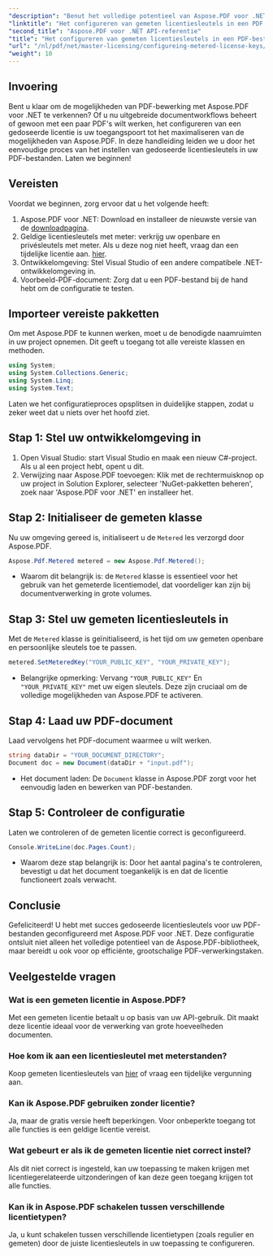 ```yaml
---
"description": "Benut het volledige potentieel van Aspose.PDF voor .NET met onze stapsgewijze handleiding voor het configureren van gedoseerde licenties. Of u nu uitgebreide PDF-workflows verwerkt of kleine aanpassingen doorvoert."
"linktitle": "Het configureren van gemeten licentiesleutels in een PDF-bestand"
"second_title": "Aspose.PDF voor .NET API-referentie"
"title": "Het configureren van gemeten licentiesleutels in een PDF-bestand"
"url": "/nl/pdf/net/master-licensing/configureing-metered-license-keys/"
"weight": 10
---
```


## Invoering

Bent u klaar om de mogelijkheden van PDF-bewerking met Aspose.PDF voor .NET te verkennen? Of u nu uitgebreide documentworkflows beheert of gewoon met een paar PDF's wilt werken, het configureren van een gedoseerde licentie is uw toegangspoort tot het maximaliseren van de mogelijkheden van Aspose.PDF. In deze handleiding leiden we u door het eenvoudige proces van het instellen van gedoseerde licentiesleutels in uw PDF-bestanden. Laten we beginnen!

## Vereisten

Voordat we beginnen, zorg ervoor dat u het volgende heeft:

1. Aspose.PDF voor .NET: Download en installeer de nieuwste versie van de [downloadpagina](https://releases.aspose.com/pdf/net/).
2. Geldige licentiesleutels met meter: verkrijg uw openbare en privésleutels met meter. Als u deze nog niet heeft, vraag dan een tijdelijke licentie aan. [hier](https://purchase.aspose.com/temporary-license/).
3. Ontwikkelomgeving: Stel Visual Studio of een andere compatibele .NET-ontwikkelomgeving in.
4. Voorbeeld-PDF-document: Zorg dat u een PDF-bestand bij de hand hebt om de configuratie te testen.

## Importeer vereiste pakketten

Om met Aspose.PDF te kunnen werken, moet u de benodigde naamruimten in uw project opnemen. Dit geeft u toegang tot alle vereiste klassen en methoden.

```csharp
using System;
using System.Collections.Generic;
using System.Linq;
using System.Text;
```

Laten we het configuratieproces opsplitsen in duidelijke stappen, zodat u zeker weet dat u niets over het hoofd ziet.

## Stap 1: Stel uw ontwikkelomgeving in

1. Open Visual Studio: start Visual Studio en maak een nieuw C#-project. Als u al een project hebt, opent u dit.
2. Verwijzing naar Aspose.PDF toevoegen: Klik met de rechtermuisknop op uw project in Solution Explorer, selecteer 'NuGet-pakketten beheren', zoek naar 'Aspose.PDF voor .NET' en installeer het.

## Stap 2: Initialiseer de gemeten klasse

Nu uw omgeving gereed is, initialiseert u de `Metered` les verzorgd door Aspose.PDF.

```csharp
Aspose.Pdf.Metered metered = new Aspose.Pdf.Metered();
```

- Waarom dit belangrijk is: de `Metered` klasse is essentieel voor het gebruik van het gemeterde licentiemodel, dat voordeliger kan zijn bij documentverwerking in grote volumes.

## Stap 3: Stel uw gemeten licentiesleutels in

Met de `Metered` klasse is geïnitialiseerd, is het tijd om uw gemeten openbare en persoonlijke sleutels toe te passen.

```csharp
metered.SetMeteredKey("YOUR_PUBLIC_KEY", "YOUR_PRIVATE_KEY");
```

- Belangrijke opmerking: Vervang `"YOUR_PUBLIC_KEY"` En `"YOUR_PRIVATE_KEY"` met uw eigen sleutels. Deze zijn cruciaal om de volledige mogelijkheden van Aspose.PDF te activeren.

## Stap 4: Laad uw PDF-document

Laad vervolgens het PDF-document waarmee u wilt werken.

```csharp
string dataDir = "YOUR_DOCUMENT_DIRECTORY";
Document doc = new Document(dataDir + "input.pdf");
```

- Het document laden: De `Document` klasse in Aspose.PDF zorgt voor het eenvoudig laden en bewerken van PDF-bestanden.

## Stap 5: Controleer de configuratie

Laten we controleren of de gemeten licentie correct is geconfigureerd.

```csharp
Console.WriteLine(doc.Pages.Count);
```

- Waarom deze stap belangrijk is: Door het aantal pagina's te controleren, bevestigt u dat het document toegankelijk is en dat de licentie functioneert zoals verwacht.

## Conclusie

Gefeliciteerd! U hebt met succes gedoseerde licentiesleutels voor uw PDF-bestanden geconfigureerd met Aspose.PDF voor .NET. Deze configuratie ontsluit niet alleen het volledige potentieel van de Aspose.PDF-bibliotheek, maar bereidt u ook voor op efficiënte, grootschalige PDF-verwerkingstaken.

## Veelgestelde vragen

### Wat is een gemeten licentie in Aspose.PDF?  
Met een gemeten licentie betaalt u op basis van uw API-gebruik. Dit maakt deze licentie ideaal voor de verwerking van grote hoeveelheden documenten.

### Hoe kom ik aan een licentiesleutel met meterstanden?  
Koop gemeten licentiesleutels van [hier](https://purchase.aspose.com/buy) of vraag een tijdelijke vergunning aan.

### Kan ik Aspose.PDF gebruiken zonder licentie?  
Ja, maar de gratis versie heeft beperkingen. Voor onbeperkte toegang tot alle functies is een geldige licentie vereist.

### Wat gebeurt er als ik de gemeten licentie niet correct instel?  
Als dit niet correct is ingesteld, kan uw toepassing te maken krijgen met licentiegerelateerde uitzonderingen of kan deze geen toegang krijgen tot alle functies.

### Kan ik in Aspose.PDF schakelen tussen verschillende licentietypen?  
Ja, u kunt schakelen tussen verschillende licentietypen (zoals regulier en gemeten) door de juiste licentiesleutels in uw toepassing te configureren.